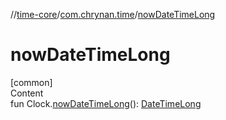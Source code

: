 //[time-core](../../index.md)/[com.chrynan.time](index.md)/[nowDateTimeLong](now-date-time-long.md)



# nowDateTimeLong  
[common]  
Content  
fun Clock.[nowDateTimeLong](now-date-time-long.md)(): [DateTimeLong](-date-time-long/index.md)  



